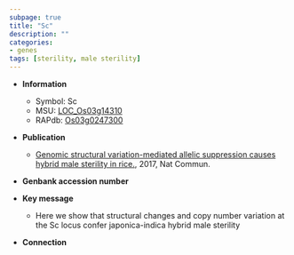 ```yaml
---
subpage: true
title: "Sc"
description: ""
categories:
- genes
tags: [sterility, male sterility]
---
```


* **Information**  
    + Symbol: Sc  
    + MSU: [LOC_Os03g14310](http://rice.plantbiology.msu.edu/cgi-bin/ORF_infopage.cgi?orf=LOC_Os03g14310)  
    + RAPdb: [Os03g0247300](http://rapdb.dna.affrc.go.jp/viewer/gbrowse_details/irgsp1?name=Os03g0247300)  

* **Publication**  
    + [Genomic structural variation-mediated allelic suppression causes hybrid male sterility in rice.](http://www.ncbi.nlm.nih.gov/pubmed?term=Genomic+structural+variation-mediated+allelic+suppression+causes+hybrid+male+sterility+in+rice.%5BTitle%5D), 2017, Nat Commun.

* **Genbank accession number**  

* **Key message**  
    + Here we show that structural changes and copy number variation at the Sc locus confer japonica-indica hybrid male sterility

* **Connection**  



